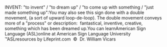 INVENT: "to invent" / "to dream up" / "to come up with something 
			/ "just made something up":You may also see this sign done with a double movement, (a sort of 
			upward loop-de-loop). The double movement conveys more of a 
			"process" or description:  fantastical, inventive, creative, 
			something which has been dreamed up.You can learnAmerican Sign Language (ASL)online at American Sign Language University ™ASLresources by Lifeprint.com  ©  Dr. William Vicars
